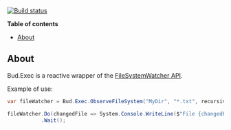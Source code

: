 [![Build status](https://ci.appveyor.com/api/projects/status/489aqx1p9baycw7w/branch/master?svg=true)](https://ci.appveyor.com/project/urbas/bud-filesobservatory/branch/master)


__Table of contents__

* [About](#about)


## About

Bud.Exec is a reactive wrapper of the [FileSystemWatcher API](https://msdn.microsoft.com/en-us/library/system.io.filesystemwatcher.aspx).

Example of use:

```csharp
var fileWatcher = Bud.Exec.ObserveFileSystem("MyDir", "*.txt", recursive: true);

fileWatcher.Do(changedFile => System.Console.WriteLine($"File {changedFile} has changed."))
           .Wait();
```
